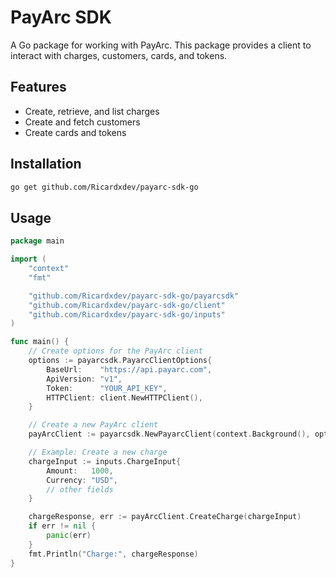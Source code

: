 # PayArc SDK

A Go package for working with PayArc. This package provides a client to interact with charges, customers, cards, and tokens.

## Features

- Create, retrieve, and list charges
- Create and fetch customers
- Create cards and tokens

## Installation

```bash
go get github.com/Ricardxdev/payarc-sdk-go
```

## Usage

```go
package main

import (
    "context"
    "fmt"

    "github.com/Ricardxdev/payarc-sdk-go/payarcsdk"
    "github.com/Ricardxdev/payarc-sdk-go/client"
    "github.com/Ricardxdev/payarc-sdk-go/inputs"
)

func main() {
    // Create options for the PayArc client
    options := payarcsdk.PayarcClientOptions{
        BaseUrl:    "https://api.payarc.com",
        ApiVersion: "v1",
        Token:      "YOUR_API_KEY",
        HTTPClient: client.NewHTTPClient(),
    }

    // Create a new PayArc client
    payArcClient := payarcsdk.NewPayarcClient(context.Background(), options)

    // Example: Create a new charge
    chargeInput := inputs.ChargeInput{
        Amount:   1000,
        Currency: "USD",
        // other fields
    }

    chargeResponse, err := payArcClient.CreateCharge(chargeInput)
    if err != nil {
        panic(err)
    }
    fmt.Println("Charge:", chargeResponse)
}
```
